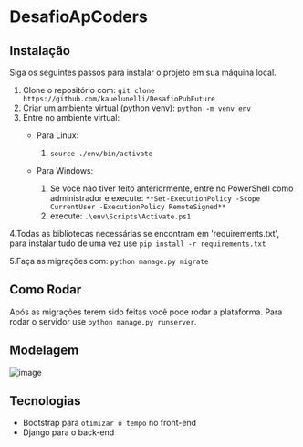 # DesafioApCoders

## Instalação

Siga os seguintes passos para instalar o projeto em sua máquina local.

1. Clone o repositório com: ``git clone https://github.com/kauelunelli/DesafioPubFuture``
2. Criar um ambiente virtual (python venv): ``python -m venv env``
3. Entre no ambiente virtual:
    - Para Linux:
      1. ``source ./env/bin/activate``
      
    - Para Windows:
      1. Se você não tiver feito anteriormente, entre no PowerShell como administrador e execute: ``**Set-ExecutionPolicy -Scope CurrentUser -ExecutionPolicy RemoteSigned**``
      2. execute: ``.\env\Scripts\Activate.ps1``
      
4.Todas as bibliotecas necessárias se encontram em 'requirements.txt', para instalar tudo de uma vez use `pip install -r requirements.txt`



5.Faça as migrações com: ``python manage.py migrate``

## Como Rodar

Após as migrações terem sido feitas você pode rodar a plataforma. Para rodar o servidor use ``python manage.py runserver``.


## Modelagem 

![image](https://user-images.githubusercontent.com/71523699/150699803-23d1ce73-c013-40cd-b028-ed516aed46d0.png)




## Tecnologias
- Bootstrap para `otimizar o tempo` no front-end
- Django para o back-end


